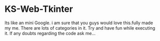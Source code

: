 # KS-Web-Tkinter
Its like an mini Google. i am sure that you guys would love this.fully made my me. There are lots of categories in it. Try and have fun while executing it. If any doubts regarding the code ask me...
